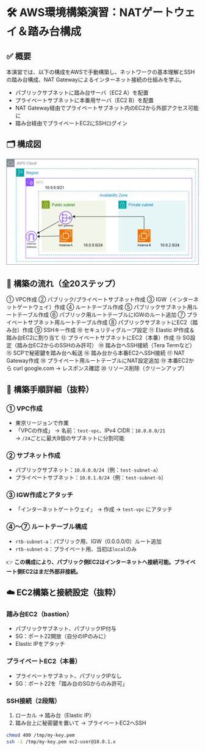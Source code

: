 # 🛠️ AWS環境構築演習：NATゲートウェイ＆踏み台構成

## ✅ 概要  
本演習では、以下の構成をAWSで手動構築し、ネットワークの基本理解とSSHの踏み台構成、NAT Gatewayによるインターネット接続の仕組みを学ぶ。  
- パブリックサブネットに踏み台サーバ（EC2 A）を配置  
- プライベートサブネットに本番用サーバ（EC2 B）を配置  
- NAT Gateway経由でプライベートサブネット内のEC2から外部アクセス可能に  
- 踏み台経由でプライベートEC2にSSHログイン

## 🗂️ 構成図
![構成図](./image/diagram.png)

## 🧭 構築の流れ（全20ステップ）

① VPC作成
② パブリック/プライベートサブネット作成
③ IGW（インターネットゲートウェイ）作成
④ ルートテーブル作成
⑤ パブリックサブネット用ルートテーブル作成
⑥ パブリック用ルートテーブルにIGWのルート追加
⑦ プライベートサブネット用ルートテーブル作成
⑧ パブリックサブネットにEC2（踏み台）作成
⑨ SSHキー作成
⑩ セキュリティグループ設定
⑪ Elastic IP作成＆踏み台EC2に割り当て
⑫ プライベートサブネットにEC2（本番）作成
⑬ SG設定（踏み台EC2からのSSHのみ許可）
⑭ 踏み台へSSH接続（Tera Termなど）
⑮ SCPで秘密鍵を踏み台へ転送
⑯ 踏み台から本番EC2へSSH接続
⑰ NAT Gateway作成
⑱ プライベート用ルートテーブルにNAT設定追加
⑲ 本番EC2から curl google.com → レスポンス確認
⑳ リソース削除（クリーンアップ）


## 🔧 構築手順詳細（抜粋）

### ① VPC作成  
- 東京リージョンで作業  
- 「VPCの作成」 → 名前：`test-vpc`、IPv4 CIDR：`10.0.0.0/21`  
→ `/24`ごとに最大8個のサブネットに分割可能  

### ② サブネット作成  
- パブリックサブネット：`10.0.0.0/24`（例：`test-subnet-a`）  
- プライベートサブネット：`10.0.1.0/24`（例：`test-subnet-b`）

### ③ IGW作成とアタッチ  
- 「インターネットゲートウェイ」 → 作成 → `test-vpc` にアタッチ  

### ④〜⑦ ルートテーブル構成  
- `rtb-subnet-a`：パブリック用、IGW（0.0.0.0/0）ルート追加  
- `rtb-subnet-b`：プライベート用、当初は`local`のみ  

👉 **この構成により、パブリック側EC2はインターネットへ接続可能。プライベート側EC2はまだ外部非接続。**

## ☁️ EC2構築と接続設定（抜粋）

### 踏み台EC2（bastion）  
- パブリックサブネット、パブリックIP付与  
- SG：ポート22開放（自分のIPのみに）  
- Elastic IPをアタッチ  

### プライベートEC2（本番）  
- プライベートサブネット、パブリックIPなし  
- SG：ポート22を「踏み台のSGからのみ許可」  

### SSH接続（2段階）  
1. ローカル → 踏み台（Elastic IP）  
2. 踏み台上に秘密鍵を置いて → プライベートEC2へSSH

```bash
chmod 400 /tmp/my-key.pem
ssh -i /tmp/my-key.pem ec2-user@10.0.1.x

